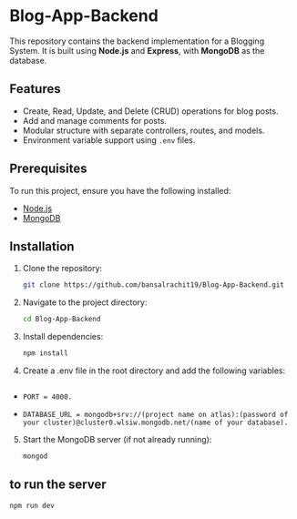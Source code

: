 # Blog-App-Backend

This repository contains the backend implementation for a Blogging System. It is built using **Node.js** and **Express**, with **MongoDB** as the database.

## Features

- Create, Read, Update, and Delete (CRUD) operations for blog posts.
- Add and manage comments for posts.
- Modular structure with separate controllers, routes, and models.
- Environment variable support using `.env` files.

## Prerequisites

To run this project, ensure you have the following installed:

- [Node.js](https://nodejs.org/)
- [MongoDB](https://www.mongodb.com/try/download/community)

## Installation

1. Clone the repository:
   ```bash
   git clone https://github.com/bansalrachit19/Blog-App-Backend.git

2. Navigate to the project directory:
   ```bash
   cd Blog-App-Backend
   
3. Install dependencies:
   ```bash
   npm install
   
4. Create a .env file in the root directory and add the following variables:
   ```bash
-     PORT = 4000.
-     DATABASE_URL = mongodb+srv://(project name on atlas):(password of your cluster)@cluster0.wlsiw.mongodb.net/(name of your database).

5. Start the MongoDB server (if not already running):
   ```bash
   mongod

## to run the server
```bash
npm run dev
